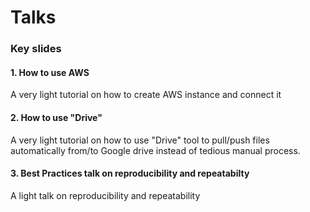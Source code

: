 # Talks 

### Key slides


#### 1. How to use AWS

A very light tutorial on how to create AWS instance and connect it 

#### 2. How to use "Drive"

A very light tutorial on how to use "Drive" tool to pull/push files automatically from/to Google drive instead of tedious manual process. 
  

#### 3. Best Practices talk on reproducibility and repeatabilty 

A light talk on reproducibility and repeatability 


